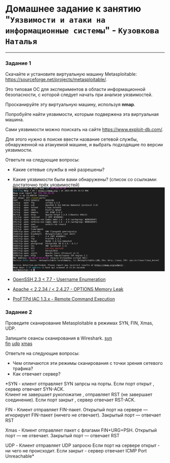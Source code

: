 # Домашнее задание к занятию "`Уязвимости и атаки на информационные системы`" - `Кузовкова Наталья`

------

### Задание 1

Скачайте и установите виртуальную машину Metasploitable: https://sourceforge.net/projects/metasploitable/.

Это типовая ОС для экспериментов в области информационной безопасности, с которой следует начать при анализе уязвимостей.

Просканируйте эту виртуальную машину, используя **nmap**.

Попробуйте найти уязвимости, которым подвержена эта виртуальная машина.

Сами уязвимости можно поискать на сайте https://www.exploit-db.com/.

Для этого нужно в поиске ввести название сетевой службы, обнаруженной на атакуемой машине, и выбрать подходящие по версии уязвимости.

Ответьте на следующие вопросы:

- Какие сетевые службы в ней разрешены?
- Какие уязвимости были вами обнаружены? (список со ссылками: достаточно трёх уязвимостей)  
![Скриншот 1](img/1.png)
  
- [OpenSSH 2.3 < 7.7 - Username Enumeration](https://www.exploit-db.com/exploits/45233)  
- [Apache < 2.2.34 / < 2.4.27 - OPTIONS Memory Leak](https://www.exploit-db.com/exploits/42745)
- [ProFTPd IAC 1.3.x - Remote Command Execution](https://www.exploit-db.com/exploits/15449)

### Задание 2

Проведите сканирование Metasploitable в режимах SYN, FIN, Xmas, UDP.

Запишите сеансы сканирования в Wireshark.
[syn](pcapng/syn.pcapng)  
[fin](pcapng/fin.pcapng)
[udp](pcapng/udp.pcapng)
[xmas](pcapng/xmas.pcapng)

Ответьте на следующие вопросы:

- Чем отличаются эти режимы сканирования с точки зрения сетевого трафика?
- Как отвечает сервер?

*SYN - клиент отправляет SYN запрсы на порты. Если порт открыт , сервер отвечает SYN-ACK.  
Клиент не завершает рукопожатие , отправляет RST (не завершает соединение). Если порт закрыт , сервер отвечает RST-ACK.  

FIN  - Клиент отправляет FIN-пакет. Открытый порт на сервере — игнорирует FIN-пакет (ничего не отвечает). Закрытый порт — отвечает RST  

Xmas - Клиент отправляет пакет с флагами FIN+URG+PSH. Открытый порт — не отвечает. Закрытый порт — отвечает RST  

UDP -  Клиент отправляет UDP запросю Если порт на сервере открыт - ни чего не происходит. Если закрыт - сервер отвечает ICMP Port Unreachable*